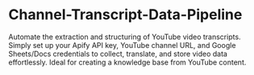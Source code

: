 # Channel-Transcript-Data-Pipeline
Automate the extraction and structuring of YouTube video transcripts. Simply set up your Apify API key, YouTube channel URL, and Google Sheets/Docs credentials to collect, translate, and store video data effortlessly. Ideal for creating a knowledge base from YouTube content.
